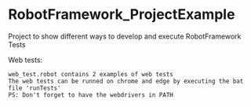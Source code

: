 # RobotFramework_ProjectExample
Project to show different ways to develop and execute RobotFramework Tests

Web tests:

    web_test.robot contains 2 examples of web tests
    The web tests can be runned on chrome and edge by executing the bat file 'runTests'
    PS: Don't forget to have the webdrivers in PATH
